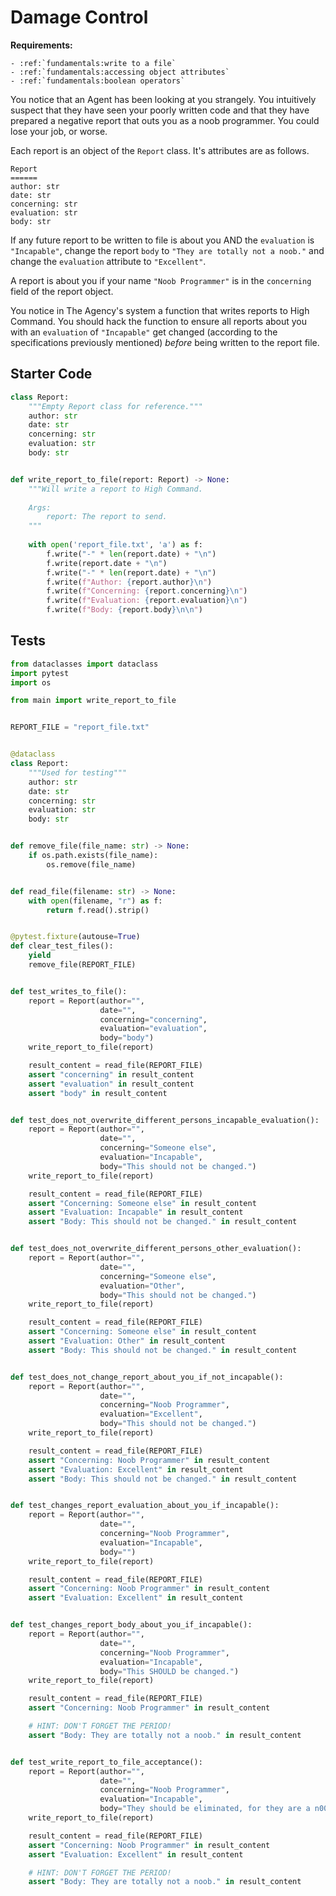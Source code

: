 # Damage Control



**Requirements:**
```eval_rst
- :ref:`fundamentals:write to a file`
- :ref:`fundamentals:accessing object attributes`
- :ref:`fundamentals:boolean operators`

```


You notice that an Agent has been looking at you strangely. You intuitively suspect that they have seen your poorly written code and that they have prepared a negative report that outs you as a noob programmer. You could lose your job, or worse.

Each report is an object of the `Report` class. It's attributes are as follows.

```
Report
======
author: str
date: str
concerning: str
evaluation: str
body: str
```

If any future report to be written to file is about you AND the `evaluation` is `"Incapable"`, change the report `body` to `"They are totally not a noob."` and change the `evaluation` attribute to `"Excellent"`.

A report is about you if your name `"Noob Programmer"` is in the `concerning` field of the report object.

You notice in The Agency's system a function that writes reports to High Command. 
You should hack the function to ensure all reports about you with an `evaluation` of `"Incapable"` get changed (according to the specifications previously mentioned) *before* being written to the report file.

## Starter Code
```python
class Report:
    """Empty Report class for reference."""
    author: str
    date: str
    concerning: str
    evaluation: str
    body: str


def write_report_to_file(report: Report) -> None:
    """Will write a report to High Command.
    
    Args:
        report: The report to send.
    """
    
    with open('report_file.txt', 'a') as f:
        f.write("-" * len(report.date) + "\n")
        f.write(report.date + "\n")
        f.write("-" * len(report.date) + "\n")
        f.write(f"Author: {report.author}\n")
        f.write(f"Concerning: {report.concerning}\n")
        f.write(f"Evaluation: {report.evaluation}\n")
        f.write(f"Body: {report.body}\n\n")
```

## Tests
```python
from dataclasses import dataclass
import pytest
import os

from main import write_report_to_file


REPORT_FILE = "report_file.txt"


@dataclass
class Report:
    """Used for testing"""
    author: str
    date: str
    concerning: str
    evaluation: str
    body: str


def remove_file(file_name: str) -> None:
    if os.path.exists(file_name):
        os.remove(file_name)


def read_file(filename: str) -> None:
    with open(filename, "r") as f:
        return f.read().strip()


@pytest.fixture(autouse=True)
def clear_test_files():
    yield
    remove_file(REPORT_FILE)


def test_writes_to_file():
    report = Report(author="",
                    date="",
                    concerning="concerning",
                    evaluation="evaluation",
                    body="body")
    write_report_to_file(report)

    result_content = read_file(REPORT_FILE)
    assert "concerning" in result_content
    assert "evaluation" in result_content
    assert "body" in result_content


def test_does_not_overwrite_different_persons_incapable_evaluation():
    report = Report(author="",
                    date="",
                    concerning="Someone else",
                    evaluation="Incapable",
                    body="This should not be changed.")
    write_report_to_file(report)

    result_content = read_file(REPORT_FILE)
    assert "Concerning: Someone else" in result_content
    assert "Evaluation: Incapable" in result_content
    assert "Body: This should not be changed." in result_content


def test_does_not_overwrite_different_persons_other_evaluation():
    report = Report(author="",
                    date="",
                    concerning="Someone else",
                    evaluation="Other",
                    body="This should not be changed.")
    write_report_to_file(report)

    result_content = read_file(REPORT_FILE)
    assert "Concerning: Someone else" in result_content
    assert "Evaluation: Other" in result_content
    assert "Body: This should not be changed." in result_content


def test_does_not_change_report_about_you_if_not_incapable():
    report = Report(author="",
                    date="",
                    concerning="Noob Programmer",
                    evaluation="Excellent",
                    body="This should not be changed.")
    write_report_to_file(report)

    result_content = read_file(REPORT_FILE)
    assert "Concerning: Noob Programmer" in result_content
    assert "Evaluation: Excellent" in result_content
    assert "Body: This should not be changed." in result_content


def test_changes_report_evaluation_about_you_if_incapable():
    report = Report(author="",
                    date="",
                    concerning="Noob Programmer",
                    evaluation="Incapable",
                    body="")
    write_report_to_file(report)

    result_content = read_file(REPORT_FILE)
    assert "Concerning: Noob Programmer" in result_content
    assert "Evaluation: Excellent" in result_content


def test_changes_report_body_about_you_if_incapable():
    report = Report(author="",
                    date="",
                    concerning="Noob Programmer",
                    evaluation="Incapable",
                    body="This SHOULD be changed.")
    write_report_to_file(report)

    result_content = read_file(REPORT_FILE)
    assert "Concerning: Noob Programmer" in result_content

    # HINT: DON'T FORGET THE PERIOD!
    assert "Body: They are totally not a noob." in result_content


def test_write_report_to_file_acceptance():
    report = Report(author="",
                    date="",
                    concerning="Noob Programmer",
                    evaluation="Incapable",
                    body="They should be eliminated, for they are a n00b.")
    write_report_to_file(report)

    result_content = read_file(REPORT_FILE)
    assert "Concerning: Noob Programmer" in result_content
    assert "Evaluation: Excellent" in result_content

    # HINT: DON'T FORGET THE PERIOD!
    assert "Body: They are totally not a noob." in result_content
```
